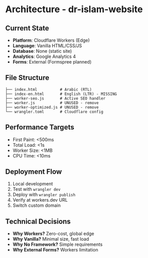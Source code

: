 # Architecture - dr-islam-website

## Current State
- **Platform**: Cloudflare Workers (Edge)
- **Language**: Vanilla HTML/CSS/JS
- **Database**: None (static site)
- **Analytics**: Google Analytics 4
- **Forms**: External (Formspree planned)

## File Structure
```
├── index.html          # Arabic (RTL)
├── index-en.html       # English (LTR) - MISSING
├── worker-seo.js       # Active SEO handler
├── worker.js           # UNUSED - remove
├── worker-optimized.js # UNUSED - remove
└── wrangler.toml       # Cloudflare config
```

## Performance Targets
- First Paint: <500ms
- Total Load: <1s
- Worker Size: <1MB
- CPU Time: <10ms

## Deployment Flow
1. Local development
2. Test with `wrangler dev`
3. Deploy with `wrangler publish`
4. Verify at workers.dev URL
5. Switch custom domain

## Technical Decisions
- **Why Workers?** Zero-cost, global edge
- **Why Vanilla?** Minimal size, fast load
- **Why No Framework?** Simple requirements
- **Why External Forms?** Workers limitation